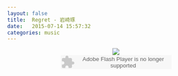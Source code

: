 ```yaml
---
layout: false
title:  Regret - 岩崎琢
date:   2015-07-14 15:57:32
categories: music
---
```


<div align="center">
  <img src='http://imgout.ph.126.net/50649116/C0CBBFCDBDA3D0C4+D0C7CBA.jpg'/>
  <br />
  <embed src="http://www.xiami.com/widget/0_3600997_/singlePlayer.swf" type="application/x-shockwave-flash" width="257" height="33" wmode="transparent"></embed>
</div>
